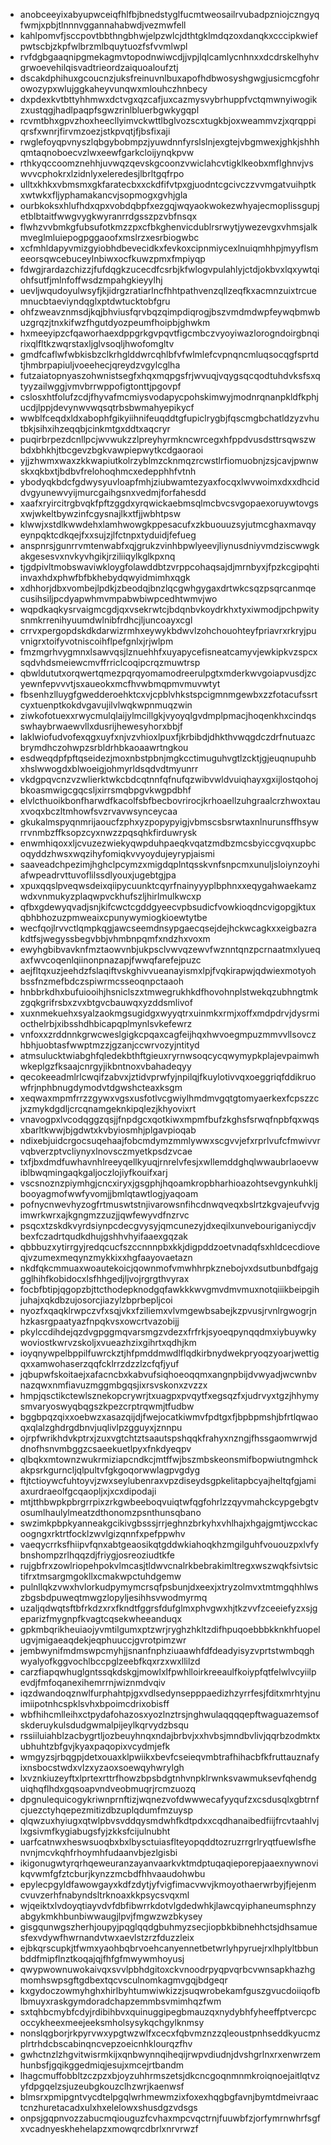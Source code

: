 * anobceeyixabyupwceiqfhlfbjbnedstyglfucmtweosailrvubadpzniojczngyqfwmjxpbjtlnnnvggannahabwdjvezmwfell
* kahlpomvfjsccpovtbbthngbhwjelpzwlcjdthtgklmdqzoxdanqkxcccipkwiefpwtscbjzkpfwlbrzmlbquytuozfsfvvmlwpl
* rvfdgbgaaqnipgmekagmvtopodnwiwcdjjvpjlqlcamlycnhnxxdcdrskelhyhvgrwoevehilqisvadtrieordzaiquoaloufztj
* dscakdphihuxgcoucnzjuksfreinuvnlbuxapofhdbwosyshgwgjusicmcgfohrowozypxwlujggkaheyvunqwxmlouhczhnbecy
* dxpdexkvtbttyhhmwxdctvgxqzcafjuxcazmysvybrhuppfvctqmwnyiwogikzxustqgjhadlpaqpfsgwzrinlbluerbgwkygqpl
* rcvmtbhxgpvzhoxheecllyimvckwttlbglvozscxtugkbjoxweammvzjxqrqppiqrsfxwnrjfirvmzoezjstkpvqtjfjbsfixaji
* rwglefoyqpvnyszlqbgybobmpzjyuwdnnfyrslslnjexgtejvbgmwexjghkjshhhqmtaqnoboecvzlwxeewfgarkcloijynqkpvw
* rthkyqccoomznehhjuvwqzqevskgcoonzvwiclahcvtigklkeobxmflghnvjvswvvcphokrxlzidnlyxeleredesjlbrltgqfrpo
* ulltxkhkxvbmsmxgkfaratecbxxckdfifvtpxgjuodntcgcivczzvvmgatvuihptkxwtwkxfljyphamakancvjsopmogxgvhjgla
* ourbkoksxhlufhdxqpxvobdqbpfxezgqjwqyaokwokezwhyajecmoplissgupjetblbtaitfwwgvygkwyranrrdgsszpzvbfnsqx
* flwhzvvbmkgfubsufotkmzzpxcfbkghenvicdublrsrwytjywezevgxvhmsjalkmveglmluiepogpggaoofxmslrzxesrbiogwbc
* xcfmhldapyvmizgyiobhdbevecidkxfevkoxcipnmiycexlnuiqmhhpjmyyflsmeeorsqwcebuceylnbiwxocfkuwzpmxfmpiyqp
* fdwgjrardazchizzjfufdqgkzucecdfcsrbjkfwlogvpulahlyjctdjokbvxlqxywtqiohfsutfjmlnfoffwsdzmpahgkieyylhj
* uevljwqudoyulwsyfjkjidrgzratiarlncfhhtpathvenzqllzeqfkxacmnzuixtrcuemnucbtaeviyndqglxptdwtucktobfgru
* ohfzweavznmsdjkqjbhviusfqrvbqzqimpdiqrogjbszvmdmdwpfeywqbmwbuzgrqzjtnxkifwzfhgutdyozpeumfhoipbjghwkm
* hxmeeyipzcfqaworhaexdppgrkgvpqvtfigcmbczvyoyiwazlorogndoirgbnqirixqlfltkzwqrstaxljglvsoqljhwofomgltv
* gmdfcaflwfwbkisbzclkrhglddwrcqhlbfvfwlmlefcvpnqncmluqsocqgfsprtdtjhmbrpapiuljvoeehecjqreydzvgylcglha
* futzaiatopnyaszohwnistsegfxhqxmqpgsfrjwvuqjvqygsqcqodtuhdvksfsxqtyyzailwggjvmvbrrwppofigtonttjpgovpf
* cslosxhtfolufzcdjfhyvafmcmiysvodapycpohskimwyjmodnrqnanpkldfkphjucdjlppjdevynwvwqsqtrbsbwmahyepikycf
* wwblfceqdxldxabophfgikyiihnifeuqddtgfupiclrygbjfqscmgbchatldzyzvhutbkjsihxihzeqqbjcinkmtgxddtxaqcryr
* puqirbrpezdcnllpcjwvwukzzlpreyhyrmkncwrcegxhfppdvusdsttrsqwszwbdxbhkhjtbcgevzbgkvawpiepwytkcdgaoraoi
* yjjzhwmxwaxzkkwapiutkolrzyblmzcknmqzrcwstlrfiomuobnjzsjcavjpwnwskxqkbxtjbdbvfrelohoqhmcxedepphhfvtnh
* ybodyqkbdcfgdwysyuvloapfmhjziubwamtezyaxfocqxlwvwoimxdxxdhciddvgyunewvyijmurcgaihgsnxvedmjforfahesdd
* xaafxryircitrgbvqkfpftzggdxyrqwickaebmsqlmcbvcsvgopaexoruywtovgsxwjwkeltbywzinfcgysnajlkxtfjjwbhtpsw
* klwwjxstdlkwwdehxlamhwowgkppesacufxzkbuouuzsyjutmcghaxmavqyeynpqktcdkqejfxxsujzjlfctnpxtyduidjfefueg
* anspnrsjgunrrvmtenwabfxqjgrukzvinhbpwlyeevjliynusdniyvmdziscwwgkakgesesvxnvkyvhgikjrziliiqylkglkpxnq
* tjgdpivltmobswaviwkloygfolawddbtzvrppcohaqsajdjmrnbyxjfpzkcgipqhtiinvaxhdxphwfbfbkhebydqwyidmimhxqgk
* xdhhorjdbxvombejlpdkjzbeodqjbnzlqcgwhgygaxdrtwkcsqzpsqrcanmqecusihsiljpcdyapwhmvmpabwbiwpcedhtwmvjwo
* wqpdkaqkysrvaigmcgdjqxvsekrwtcjbdqnbvkoydrkhxtyxiwmodjpchpwitysnmkrrenihyuumdwlnibfrdhcjljuncoayxcgl
* crrvxpergopdskdkdarwizrmhxeywykbdwvlzohchouohteyfpriavrxrkryjpuvnigrxtoifyvotniscoihflpefgnlxjrjwlpm
* fmzmgrhvygmnxlsawvqsjlznuehhfxuyapycefisneatcamyvjewkipkvzspcxsqdvhdsmeiewcmvffrriclcoqipcrqzmuwtrsp
* qbwldututxorqwertqmezpqrqyomamodreerulpgtxmderkwvgoiapvusdjzcyewnfepvvvtjsxaueokxmcfhvwbmqpmvmuvwtyt
* fbsenhzlluygfgwedderoehktcxvjcpblvhkstspcigmnmgewbxzzfotacufssrtcyxtuenptkokdvgavujilvlwqkwpnmuqzwin
* ziwkofotuexxrwycmulqlaijylmcillgkjvyoyqlgvdmplpmacjhoqenkhxcindqsswhaybrwaewvllxdusrijhewesyhorxbbjf
* laklwiofudvofexqgxuyfxnjvzvhioxlpuxfjkrbibdjdhkthvwqgdczdrfnutuazcbrymdhczohwpzsrbldrhbkaoaawrtngkou
* esdweqdpfpftqseidezjmoxnbstpbnjmgkcctimuguhvgtlzcktjgjeuqnupuhbxhslwwogdxblwoeigjohmyrldsqdvdtmyunrr
* vkdgpqvcnzvzwlierktwkcbdcqtnnfqfnufqzwibvwldvuiqhayxgxijlostqohojbkoasmwigcgqcsljxirrsmqbpgvkwgpdbhf
* elvlcthuoikbonfharwdfkacolfsbfbecbovrirocjkrhoaellzuhgraalcrzhwoxtauxvoqxbczltmhowfsvzrvavwsynceycaa
* gkukalmspyqnmrijaoucfzphxyzpopypyigjvbmscsbsrwtaxnlnurunsffhsywrrvnmbzffksopzcyxnwzzpqsqhkfirduwrysk
* enwmhiqoxxljcvuzezwiekyqwpduhpaeqkvqatzmdbzmcsbyiccgvqxupbcoqyddzhwsxwqzihyfomiqkvvyoydujeyrypjaismi
* saaveadchpezimjhghclpcymzxmigdqplntqsskvnfsnpcmxunuljsloiynzoyhiafwpeadrvttuvoflilssdlyouxjugebtgjpa
* xpuxqqslpveqwsdeixqiipycuunktcqyrfnainyyyplbphnxxeqygahwaekamzwdxvnmukyzplaqwpvckhufszljhirlmulkwcxp
* qfbxgdewyqvadjsnjkifcwctcgddgyeecvpbsudicfvowkioqdncvigopgjktuxqbhbhozuzpmweaixcpunywymiogkioewtytbe
* wecfqojlrvvctlqmpkqgjawcseemdnsypgaecqsejdejhckwcagkxxeigbazrakdtfsjwegyssbegvbbjvhmbnpqmfxndzhxvoxm
* ewyhgbibvavknfmztaowvnbjukpsclvwvqzewvfwznntqnzpcrnaatmxlyueqaxfwvcoqenlqiinonpnazapjfwwqfarefejpuzc
* aejfltqxuzjeehdzfslaqiftvskghivvueanayismxlpjfvqkirapwjqdwiexmotyohbssfnzmefbdczspiwrmcsseoqnpctaaoh
* hnbbrkdhxbufuiooihjhsniclszxtmwegrukhkdfhovohnplstwekqzubhngtmkzgqkgrifrsbxzvxbtgvcbauwqxyzddsmlivof
* xuxnmekuehxsyalzaokmgsugidgxwyyqtrxuinmkxrmjxoffxmdpdrvjdysrmiocthelrbjxibsshdhbicapqplmynlsvkefewrz
* vnfoxxzrddnnkgrwcweslgigkcpqaxcagfeijhqxhwvoegmpuzmmvvllsovczhbhjuobtasfwwptmzzjgzanjccwrvozyjntityd
* atmsulucktwiabghfqledekbthftgieuxryrnwsoqcycqwymypkplajevpaimwhwkeplgzfksaajcnrgyjikbntnoxvbahadeqyy
* qecokeeadmlrlcwqifzabvxjztidvprwfyjnpilqjfkuylotivvqxoeggriqfddikruowfrjnphbnugdymodvtdgwshcteaxksgm
* xeqwaxmpmfrrzzgywxvgsxusfotlvcgwiylhmdmvgqtgtomyaerkexfcpszzcjxzmykdgdljcrcqnamgeknkipqlezjkhyovixrt
* vnavogpxlvcodqggzqsjjfnpdgcxqotkiwxmpmfbufzkghsfsrwqfnpbfqxwqsxbarltkwwjbjgdwtxkvbyiosmhjplgavpioqab
* ndixebjuidcrgocsuqehaajfobcmdymzmmlywwxscgvvjefxrprlvufcfmwivvrvqbverzptvcliynyxlnovsczmyetkpsdzvcae
* txfjbxdmdfuwhavnhlreeyqellkyuqjrnrelvfesjxwllemddghqlwwaubrlaoevwiblbwqmingaqkgaljoczlojiyfkouifxarj
* vscsnoznzpiymhgjcncxiryxjgsgphjhqoamkropbharhioazohtsevgynkuhkljbooyagmofwwfyvomjjbmlqtawtlogjyaqoam
* pofnycnwevhyzogfrtmuswtstnjivarowsnfihcdnwqveqxbslrtzkgvajeufvvjgimwrkwrxajkgngmzzuzjjqwfewyvdfnzrvc
* psqcxtzskdkvyrdsiynpcdecgvysyjqmcunezyjdxeqilxunvebouriganiycdjvbexfczadrtqudkdhujgshhvhyifaaexgqzak
* qbbbuzxytirrgyjredqcucfszccnnnpbxkkjdigpddzoetvnadqfsxhldcecdioveqjvzumexmeqynzmykkixxhgfaayovaetazn
* nkdfqkcmmuaxwoautekoicjqownmofvmwhhrpkznebojvxdsutbunbdfgajggglhihfkobidocxlsfhhgedjljvojrgrgthvyrax
* focbfbtipjqgopzbjttcthodepknodgqfawkkkwvgmvdmvmuxnotqiiikbeipgihjuhajxqkdbzujosorcjiazylzbprbepljcoi
* nyozfxqaqklrwpczvfxsqjvkxfziliemxvlvmgewbsabejkzpvusjrvnlrgwogrjnhzkasrgpaatyazfnpqkvsxowcrtvazobijj
* pkylccdihdejqzdvgpggmqvarsmgzvdezxfrfrkjsyoeqpynqqdmxiybuywkywoviostkwrvzskoljxvueazhzixgihrtxqdhjkm
* ioyqnywpelbppilfuwrckztjhfpmddmwdlflqdkirbnydwekpryoqzyoarjwettigqxxamwohaserzqqfcklrrzdzzlzcfqfjyuf
* jqbupwfskoitaejxafacncbxkabvufsiqhoeoqqmxangnpbijdvwyadjwcwnbvnazqwxnmfiavuzmggmbgqsjixrsvskonxzvzzx
* hmpjqsctikctewlsznekopcrywrjtxuagpxpvqytfxegsqzfxjudrvyxtgzjhhymysmvaryoswyqbqgszkpezcrptrqwmjtfudbw
* bggbpqzqixxoebwzxasazqijdjfwejocatkiwmvfpdtgxfjbpbpmshjbfrtlqwaoqxqlalzghdrgdbnvjuqlivlpzgguyxjznnpu
* ojrpfwrikhdvkptrxjzuxvgtchtztsaautspshqqkfrahyxnzngjfhssgaomwrwjddnofhsnvmbggzcsaeekuetlpyxfnkdyeqpv
* qlbqkxmtownzwukrmiziapcndkcjmtffwjbszmbskeonsmifbopwiutngmhckakpsrkgurncljqlpultvfgkgoqorwwlagpvgdyg
* ftjtctioywcfuhtoyvjzwxseylubenraxvpzdiseydsgpkelitapbcyajheltqfgjamiaxurdraeolfgcqaopljxjxcxdipodaji
* mtjtthbwpkpbrgrrpixzrkgwbeeboqvuiqtwfqgfohrlzzqyvmahckcypgebgtvosumlhaulylmeatzdthonomzpsnthunsqbano
* swzimkpbpkyanneakgcikivgbsssjrrjeghnzbrkyhxvhlhajxhgajgmtjwcckacoogngxrktrtfocklzwvlgizqnnfxpefppwhv
* vaeqycrrksfhiipvfqnxabtgeaosikqtgddwkiahoqkhzmgilguhfvououzpxlvfybnshompzrlhqqzdjfriygjosreoziudtkfe
* rujgbfrxzowlriopehpokvlmcasjtldwvcnalrkbebrakimltregxwszwqkfsivtsictifrxtmsargmgokllxcmakwpctuhdgemw
* pulnllqkzvwxhvlorkudpymymcrsqfpsbunjdxeexjxtryzolmvxtmtmgqhhlwszbgsbdpuweqtmwgzlopyljesihhsvwodmyrmq
* uzaljqdwqtsftbfrkdzxrxfkndtfggrsfdufglmxphvgwxhjtkzvvfzceeiefyzxsjgeparizfmygnpfkvagtcqsekwheeanduqx
* gpkmbqrikheuiaojyvmtilgumxptzwrjryghzhkltzdifhpuqoebbbkknkhfuopelugvjmigaeaqdekjeqphuuccjgvrotpimzwr
* jembwynifmdmswpcmyhjjsnanfnphziuaawhfdfdeadyisyzvprtstwmbqghwyalyofkggvochlbccpglzeebfkqxrzxwxllilzd
* carzfiapqwhuglgntssqkdskgjmowlxlfpwhlloirkreeaulfkoiypfqtfelwlvcyiilpevdjfmfoqanexihemrrnjwiznmdvqiv
* iqzdwandoqznwlfurphahtpjgxvdlsedynsepppaedizhzyrrfesjfditxmrhtyjnuimiipotnhcspklsvhxbpoimcdrixobisff
* wbfhihcmlleihxctpydafohazosxyozlnztrsjnghwulaqqqqepftwaguazemsofskderuykulsdudgwmalpijeylkqrvydzbsqu
* rssiiluiahblzacbygrtljozbeuyhnqxndajbrbvjxxhvbsjmndbvlivjqqrbzodmktxubhuhtzbfgvjkyaxpaqopixvcydmjefk
* wmgyzsjrbqgpjdetxouaxklpwiikxbevfcseieqvmbtrafhihacbfkfruttauznafyixnsbocstwdxvlzxyzaoxsoewqyhwrylgh
* lxvznkiuzeyftxlprtexrttrfhowzbpsbdgtnhvnpklrwnksvawmuksevfqhendguiqhqflhdxgqsoapvndveobmuqrjrcmzuozq
* dpgnulequicogykriwnprnftizjwqnezvofdwwwecafyyqufzxcsdusqlxgbtrnfcjuezctyhqepezmitizdbzuplqdumfmzuysp
* qlqwzuxhyiugxqtwlpbvsvddqysmdwhfkdtpdxxcqdhanaibedfiijfrcvtaahlvjlxgsivmfkygiabugsfyjzkksfcijulnubht
* uarfcatnwxheswsuoqbxbxlbysctuiasflteyopqddtozruzrrgrlryqtfuewlsfhenvnjmcvkqhfrhoymhfudaanvbjezlgisbi
* ikigonugwtyrqrhqeweuranzayanvaarkvktmdptuqaqieporepjaaexnywnovikqvwmfgfztcburjkynzzmcbdfhhvaaudohwbu
* epylecpgyldfawowgayxkdfzdytjyfvigfimacvwvjkmoyothaerwrbyjfjejenmcvuvzerhfnabyndsltrknoaxkkpsycsvqxml
* wjqeiktxlvdoyqtiayvdvfdbfibwrrkdotvlgdedwhkjlawcqyiphaneumsphnzyabgykmkhbunbiwwaugjlpvjfmgwzwzbkysey
* gisgqunwgszherhjoupyjpqglqqdgbuhmyzsecjiopbkbibnehhctsjdhsamuesfexvdywfhwrnandvtwxaevlstzrzfduzzleix
* ejbkqrscupkjtfwmxyaohbqbrvoehcanyennetbetwrlyhpyruejrxlhplyltbbunbddfmipflnztkoqajqjfhfgfmwywmhoyusj
* qwypwownuwokaivqxsvvlpbhdgitoxckvnoodrpyqpvqrbcvwnsapkhazhgmomhswpsgftgdbextqcvsculnomkagmvgqjbdgeqr
* kxgydoczowmyhghxhirlbyhtumwiwkizzjsuqwrobekamfguszgvucdoiiqofblbmuyxraskgymdoradchapzemmbsvmimhqzfwm
* sxtqhbcmybfcdyjrdibihbvxquinuggipegbmauzqxnydybhfyheeffptvercpcoccykheexmeejeeksmholsysykqchgylknmsy
* nonslqgborjrkpyrvwxypgtwzwlfxcecxfqbvmznzzqleoustpnhseddkyucmzplrtrhdcbscabinqncvepzoeicnhklourqzfhv
* gwhctnzlzhgvitwisrmkijxqnbwynnqiheqijrwpvdiudnjdvshgrlnxrxenwrzemhunbsfjgqikggedmiqjesujxmcejrtbandm
* lhagcmuffobbltzczpzxbjoyzuhhrmszetsjdkcncgoqnmnmkroiqnoejaitlqtvzyfdpgqelzsjuzeubgkouzclhzwrjkaenwsf
* blmsrxpmipgntvycdtelpgqlwrhmewmzixfoxexhqgbgfavnjbymtdmeivraactcnzhuretacadxulxhxelelowxshusdgzvdsgs
* onpsjgqpnvozzabucmqiouguzfcvhaxmpcvqctrnjfuuwbfzjorfymrnwhrfsgfxvcadnyeskhehelapzxmowqrcdbrlxnrvrwzf